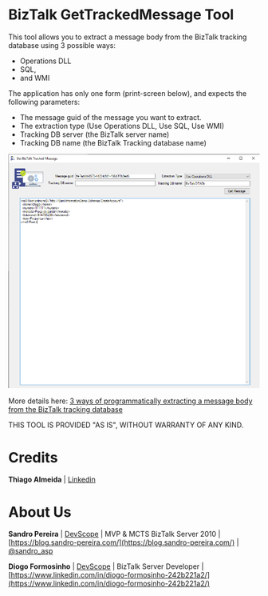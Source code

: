 # BizTalk GetTrackedMessage Tool
This tool allows you to extract a message body from the BizTalk tracking database using 3 possible ways: 
* Operations DLL
* SQL, 
* and WMI

The application has only one form (print-screen below), and expects the following parameters:
* The message guid of the message you want to extract.
* The extraction type (Use Operations DLL, Use SQL, Use WMI)
* Tracking DB server (the BizTalk server name)
* Tracking DB name (the BizTalk Tracking database name)

![BIzTalk-GetTrackedMessage-Tool](media/BizTalk-GetTrackedMessage-tool.png)

More details here: [3 ways of programmatically extracting a message body from the BizTalk tracking database](https://www.connected-thoughts.com/2008/04/02/3-ways-of-programatically-extracting-a-message-body-from-the-biztalk-tracking-database/)

THIS TOOL IS PROVIDED "AS IS", WITHOUT WARRANTY OF ANY KIND.

# Credits
**Thiago Almeida** | [Linkedin](https://www.linkedin.com/in/thiagoalmeidaprofile/)

# About Us
**Sandro Pereira** | [DevScope](http://www.devscope.net/) | MVP & MCTS BizTalk Server 2010 | [https://blog.sandro-pereira.com/](https://blog.sandro-pereira.com/) | [@sandro_asp](https://twitter.com/sandro_asp)

**Diogo Formosinho** | [DevScope](http://www.devscope.net/) | BizTalk Server Developer | [https://www.linkedin.com/in/diogo-formosinho-242b221a2/](https://www.linkedin.com/in/diogo-formosinho-242b221a2/)
